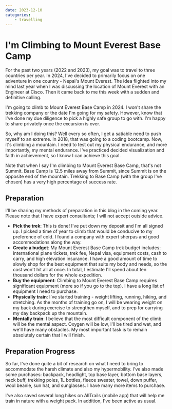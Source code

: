 ```yaml
---
date: 2023-12-10
categories: 
    - travelling
---
```


# I'm Climbing to Mount Everest Base Camp

For the past two years (2022 and 2023), my goal was to travel to three countries per year. In 2024, I've decided to primarily focus on one adventure in one country - Nepal's Mount Everest. The idea flighted into my mind last year when I was discussing the location of Mount Everest with an Engineer at Cisco. Then it came back to me this week with a sudden and definitive calling. 

I'm going to climb to Mount Everest Base Camp in 2024. I won't share the trekking company or the date I'm going for my safety. However, know that I've done my due diligence to pick a highly safe group to go with. I'm happy to share privately once the excursion is over. 

So, why am I doing this? Well every so often, I get a satiable need to push myself to an extreme. In 2018, that was going to a coding bootcamp. Now, it's climbing a mountain. I need to test out my physical endurance, and more importantly, my mental endurance. I've practiced decided visualization and faith in achievement, so I know I can achieve this goal. 

Note that when I say I'm climbing to Mount Everest Base Camp, that's not Summit. Base Camp is 12.5 miles away from Summit, since Summit is on the opposite end of the mountain. Trekking to Base Camp (with the group I've chosen) has a very high percentage of success rate. 

## Preparation

I'll be sharing my methods of preparation in this blog in the coming year. Please note that I have expert consultants; I will not accept outside advice. 

* **Pick the trek**: This is done! I've put down my deposit and I'm all signed up. I picked a time of year to climb that would be conducive to my preference of cold. I found a company with expert sherpas and good accommodations along the way. 
* **Create a budget**: My Mount Everest Base Camp trek budget includes: international plane tickets, trek fee, Nepal visa, equipment costs, cash to carry, and high elevation insurance. I have a good amount of time to slowly shop for the best equipment that suits my body and needs, so the cost won't hit all at once. In total, I estimate I'll spend about ten thousand dollars for the whole expedition.
* **Buy the equipment**: Climbing to Mount Everest Base Camp requires significant equipment (more so if you go to the top). I have a long list of equipment I need to purchase. 
* **Physically train**: I've started training - weight lifting, running, hiking, and stretching. As the months of training go on, I will be wearing weight on my back during exercise to strengthen myself, and to prep for carrying my day backpack up the mountain. 
* **Mentally train**: I believe that the most difficult component of the climb will be the mental aspect. Oxygen will be low, I'll be tired and wet, and we'll have many obstacles. My most important task is to remain absolutely certain that I will finish. 

## Preparation Progress

So far, I've done quite a bit of research on what I need to bring to accommodate the harsh climate and also my hypermobility. I've also made some purchases: backpack, headlight, top base layer, bottom base layers, neck buff, trekking poles, 1L bottles, fleece sweater, towel, down puffer, wool beanie, sun hat, and sunglasses. I have many more items to purchase. 

I've also saved several long hikes on AllTrails (mobile app) that will help me train in nature with a weight pack. In addition, I've been active as usual. 

